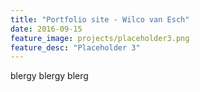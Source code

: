 ```yaml
---
title: "Portfolio site - Wilco van Esch"
date: 2016-09-15
feature_image: projects/placeholder3.png
feature_desc: "Placeholder 3"
---
```

blergy blergy blerg
